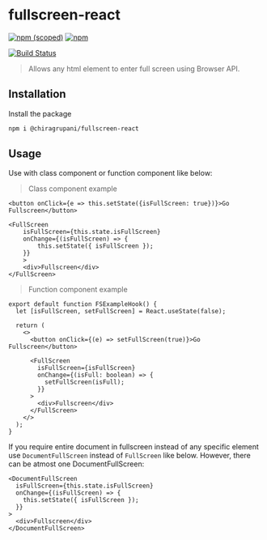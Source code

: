 # fullscreen-react

[![npm (scoped)](https://img.shields.io/npm/v/@chiragrupani/fullscreen-react.svg?style=flat-square)](https://www.npmjs.com/package/@chiragrupani/fullscreen-react) [![npm](https://img.shields.io/npm/dt/@chiragrupani/fullscreen-react.svg?style=flat-square)](https://www.npmjs.com/package/@chiragrupani/fullscreen-react)

[![Build Status](https://dev.azure.com/chiragrupani/fullscreen-react/_apis/build/status/ChiragRupani.fullscreen-react?branchName=main)](https://github.com/ChiragRupani/fullscreen-react)

> Allows any html element to enter full screen using Browser API.

## Installation

Install the package

```bash
npm i @chiragrupani/fullscreen-react
```

## Usage

Use with class component or function component like below:

> Class component example

```tsx
<button onClick={e => this.setState({isFullScreen: true})}>Go Fullscreen</button>

<FullScreen
    isFullScreen={this.state.isFullScreen}
    onChange={(isFullScreen) => {
        this.setState({ isFullScreen });
    }}
    >
    <div>Fullscreen</div>
</FullScreen>
```

> Function component example

```tsx
export default function FSExampleHook() {
  let [isFullScreen, setFullScreen] = React.useState(false);

  return (
    <>
      <button onClick={(e) => setFullScreen(true)}>Go Fullscreen</button>

      <FullScreen
        isFullScreen={isFullScreen}
        onChange={(isFull: boolean) => {
          setFullScreen(isFull);
        }}
      >
        <div>Fullscreen</div>
      </FullScreen>
    </>
  );
}
```

If you require entire document in fullscreen instead of any specific element use `DocumentFullScreen` instead of `FullScreen` like below. However, there can be atmost one DocumentFullScreen:

```tsx
<DocumentFullScreen
  isFullScreen={this.state.isFullScreen}
  onChange={(isFullScreen) => {
    this.setState({ isFullScreen });
  }}
>
  <div>Fullscreen</div>
</DocumentFullScreen>
```
